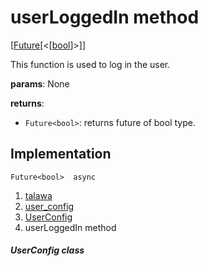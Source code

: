 
<div>

# userLoggedIn method

</div>


[[Future](https://api.flutter.dev/flutter/dart-core/Future-class.html)[\<[[bool](https://api.flutter.dev/flutter/dart-core/bool-class.html)]\>]]




This function is used to log in the user.

**params**: None

**returns**:

-   `Future<bool>`: returns future of bool type.



## Implementation

``` language-dart
Future<bool>  async 
```







1.  [talawa](../../index.md)
2.  [user_config](../../services_user_config/)
3.  [UserConfig](../../services_user_config/UserConfig-class.md)
4.  userLoggedIn method

##### UserConfig class







